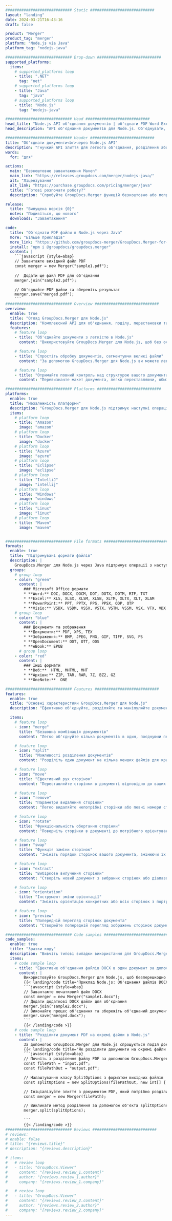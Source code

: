 ```yaml
---
############################# Static ############################
layout: "landing"
date: 2024-03-21T16:43:16
draft: false

product: "Merger"
product_tag: "merger"
platform: "Node.js via Java"
platform_tag: "nodejs-java"

############################# Drop-down ############################
supported_platforms:
  items:
    # supported_platforms loop
    - title: ".NET"
      tag: "net"
    # supported_platforms loop
    - title: "Java"
      tag: "java"
    # supported_platforms loop
    - title: "Node.js"
      tag: "nodejs-java"

############################# Head ############################
head_title: "Node.js API об'єднання документів | об'єднати PDF Word Excel"
head_description: "API об'єднання документів для Node.js. Об'єднувати, розділяти, міняти місцями, змінювати порядок і видаляти сторінки форматів PDF, Microsoft Word, Excel, презентацій, Visio, XPS і EPUB."

############################# Header ############################
title: "Об'єднати документи<br>через Node.js API"
description: "Гнучкий API злиття для легкого об'єднання, розділення або зміни PDF та документів Office"
words:
  for: "для"

actions:
  main: "Безкоштовне завантаження Maven"
  main_link: "https://releases.groupdocs.com/merger/nodejs-java/"
  alt: "Ліцензування"
  alt_link: "https://purchase.groupdocs.com/pricing/merger/java"
  title: "Готові розпочати роботу?"
  description: "Спробуйте GroupDocs.Merger функцій безкоштовно або попросіть ліцензію"

release:
  title: "Випущена версія {0}"
  notes: "Подивіться, що нового"
  downloads: "Завантаження"

code:
  title: "Об'єднати PDF файли в Node.js через Java"
  more: "Більше прикладів"
  more_link: "https://github.com/groupdocs-merger/GroupDocs.Merger-for-Node.js-via-Java"
  install: "npm i @groupdocs/groupdocs.merger"
  content: |
    ```javascript {style=abap}   
    // Завантажте вихідний файл PDF
    const merger = new Merger("sample1.pdf");
    
    //  Додати ще файл PDF для об'єднання
    merger.join("sample2.pdf");

    // Об'єднайте PDF файли та збережіть результат
    merger.save("merged.pdf");
    ```
############################# Overview ############################
overview:
  enable: true
  title: "Огляд GroupDocs.Merger для Node.js"
  description: "Комплексний API для об'єднання, поділу, перестановки та уточнення документів, слайдів та діаграм у програмах Node.js."
  features:
    # feature loop
    - title: "Об'єднайте документи з легкістю в Node.js"
      content: "Використовуйте GroupDocs.Merger для Node.js, щоб без особливих зусиль об'єднати PDF та документи Office в єдиний файл. Ця бібліотека розширює підтримку широкого формату, забезпечуючи плавну інтеграцію та об'єднання різних типів файлів, тим самим покращуючи процес управління документами в програмах Node.js."

    # feature loop
    - title: "Спростіть обробку документів, сегментуючи великі файли"
      content: "За допомогою GroupDocs.Merger для Node.js ви можете легко розділити значні PDF файли або файли Office на більш керовані частини. Налаштуйте документи, розділивши їх на основі конкретних сторінок, діапазонів або окремого вилучення сторінок, покращуючи організацію та ефективність робочих процесів документів."

    # feature loop
    - title: "Отримайте повний контроль над структурою вашого документа в Node.js"
      content: "Перевизначте макет документа, легко переставляючи, обмінюючи або відкидаючи сторінки за допомогою GroupDocs.Merger для Node.js. Адаптуйте свої документи відповідно до унікальних потреб, забезпечуючи неперевершену гнучкість у створенні користувацьких конфігурацій файлів."

############################# Platforms ############################
platforms:
  enable: true
  title: "Незалежність платформи"
  description: "GroupDocs.Merger для Node.js підтримує наступні операційні системи, фреймворки та менеджери пакетів"
  items:
    # platform loop
    - title: "Amazon"
      image: "amazon"
    # platform loop
    - title: "Docker"
      image: "docker"
    # platform loop
    - title: "Azure"
      image: "azure"
    # platform loop
    - title: "Eclipse"
      image: "eclipse"
    # platform loop
    - title: "IntelliJ"
      image: "intellij"
    # platform loop
    - title: "Windows"
      image: "windows"
    # platform loop
    - title: "Linux"
      image: "linux"
    # platform loop
    - title: "Maven"
      image: "maven"


############################# File formats ############################
formats:
  enable: true
  title: "Підтримувані формати файлів"
  description: |
    GroupDocs.Merger для Node.js через Java підтримує операції з наступними [форматами файлів](https://docs.groupdocs.com/merger/nodejs-java/supported-document-formats/).
  groups:
    # group loop
    - color: "green"
      content: |
        ### Microsoft Office формати
        * **Word:** DOC, DOCX, DOCM, DOT, DOTX, DOTM, RTF, TXT
        * **Excel:** XLS, XLSX, XLSM, XLSB, XLTM, XLTX, XLT, XLAM
        * **PowerPoint:** PPT, PPTX, PPS, PPSX, ODP, OTP
        * **Visio:** VSDX, VSDM, VSSX, VSTX, VSTM, VSSM, VSX, VTX, VDX
    # group loop
    - color: "blue"
      content: |
        ### Документи та зображення
        * **Документи:** PDF, XPS, TEX
        * **Зображення:** BMP, JPEG, PNG, GIF, TIFF, SVG, PS
        * **OpenDocument:** ODT, OTT, ODS
        * **eBook:** EPUB
      # group loop
    - color: "red"
      content: |
        ### Інші формати
        * **Веб:**  HTML, MHTML, MHT
        * **Архіви:** ZIP, TAR, RAR, 7Z, BZ2, GZ
        * **OneNote:**  ONE

############################# Features ############################
features:
  enable: true
  title: "Основні характеристики GroupDocs.Merger для Node.js"
  description: "Ефективно об'єднуйте, розділяйте та маніпулюйте документами у форматах PDF та Office за допомогою GroupDocs.Merger у середовищі Node.js."

  items:
    # feature loop
    - icon: "merge"
      title: "Безшовна комбінація документів"
      content: "Легко об'єднуйте кілька документів в один, поєднуючи певні сторінки або діапазони з різних файлів, використовуючи GroupDocs.Merger для Node.js."

    # feature loop
    - icon: "split"
      title: "Можливості розділення документів"
      content: "Розділіть один документ на кілька менших файлів для кращого управління та організації, використовуючи повну функцію розділення GroupDocs.Merger для Node.js."

    # feature loop
    - icon: "move"
      title: "Ефективний рух сторінок"
      content: "Переставляйте сторінки в документі відповідно до ваших вимог за допомогою інтуїтивно зрозумілої функції MovePage в середовищі Node.js."

    # feature loop
    - icon: "remove"
      title: "Параметри видалення сторінки"
      content: "Легко видаляйте непотрібні сторінки або певні номери сторінок за допомогою функції RemovePages GroupDocs.Merger, розробленої для Node.js."

    # feature loop
    - icon: "rotate"
      title: "Функціональність обертання сторінки"
      content: "Поверніть сторінки в документі до потрібного орієнтування (90, 180 або 270 градусів) за допомогою простої операції RotaTePages."

    # feature loop
    - icon: "swap"
      title: "Функція заміни сторінок"
      content: "Змініть порядок сторінок вашого документа, змінюючи їх позиції, створюючи таким чином реорганізований документ за допомогою функції SwappAges."

    # feature loop
    - icon: "extract"
      title: "Вибіркове вилучення сторінки"
      content: "Створіть новий документ з вибраних сторінок або діапазонів сторінок, витягуючи лише необхідний вміст за допомогою GroupDocs.Merger для Node.js."

    # feature loop
    - icon: "orientation"
      title: "Інструмент зміни орієнтації"
      content: "Змініть орієнтацію конкретних або всіх сторінок з портретної на альбомну або навпаки, використовуючи функцію ChangeOrientation у ваших проектах Node.js."

    # feature loop
    - icon: "preview"
      title: "Попередній перегляд сторінок документа"
      content: "Створюйте попередній перегляд зображень сторінок документа, щоб краще зрозуміти їх вміст та макет, використовуючи функцію PreviewPages в Node.js."

############################# Code samples ############################
code_samples:
  enable: true
  title: "Зразки коду"
  description: "Вивчіть типові випадки використання для GroupDocs.Merger, розроблених для середовищ Node.js. Ці приклади демонструють ефективність та простоту об'єднання документів за допомогою GroupDocs.Merger для Node.js."
  items:
    # code sample loop
    - title: "Ефективне об'єднання файлів DOCX в один документ за допомогою Node.js"
      content: |
        Використовуйте GroupDocs.Merger для Node.js, щоб безперешкодно об'єднати декілька файлів DOCX в один вичерпний документ. Використовуйте функцію [Об'єднати Word Документи](https://docs.groupdocs.com/merger/nodejs-java/merge/word/) для ефективного об'єднання файлів, покращуючи управління документами та продуктивність. Нижче знайдіть фрагмент коду Node.js, який допоможе вам пройти процес об'єднання документів:
        {{< landing/code title="Приклад Node.js: Об'єднання файлів DOCX">}}
        ```javascript {style=abap}   
        // Завантажте початковий файл DOCX
        const merger = new Merger("sample1.docx");
        // Додати додаткові DOCX файли для об'єднання
        merger.join("sample2.docx");
        // Виконайте процес об'єднання та збережіть об'єднаний документ
        merger.save("merged.docx");
        ```
        {{< /landing/code >}}
    # code sample loop
    - title: "Розділити документ PDF на окремі файли в Node.js"
      content: |
        За допомогою GroupDocs.Merger для Node.js спрощується поділ документа на кілька файлів. Наша функція [Split Document](https://docs.groupdocs.com/merger/nodejs-java/split-document/) дозволяє ефективно керувати та витягувати окремі розділи з великих PDF документів, що робить обробку документів більш ефективною. Ця функція підтримує поділ документів за діапазоном сторінок, початку/кінцевими сторінками або непарними/парними номерами сторінок, серед інших критеріїв.
        {{< landing/code title="Як розділити документи на окремі файли за допомогою Node.js">}}
        ```javascript {style=abap}   
        // Почніть з розділення файлу PDF за допомогою GroupDocs.Merger для API Node.js
        const filePath = "input.pdf";
        const filePathOut = "output.pdf";

        // Налаштування класу SplitOptions з форматом вихідних файлів
        const splitOptions = new SplitOptions(filePathOut, new int[] { 3, 6, 8 });

        // Ініціалізуйте злиття з документом PDF, який потрібно розділити
        const merger = new Merger(filePath);

        // Викликати метод розділення за допомогою об'єкта splitOptions для отримання отриманих документів
        merger.split(splitOptions);
  
        ```
        {{< /landing/code >}}
############################# Reviews ############################
# reviews:
# enable: false
# title: "{reviews.title}"
# description: "{reviews.description}"

# items:
#   # review loop
#   - title: "GroupDocs.Viewer"
#     content: "{reviews.review_1.content}"
#     author: "{reviews.review_1.author}"
#     company: "{reviews.review_1.company}"

#   # review loop
#   - title: "GroupDocs.Viewer"
#     content: "{reviews.review_2.content}"
#     author: "{reviews.review_2.author}"
#     company: "{reviews.review_2.company}"
---
```

